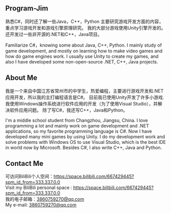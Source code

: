## Program-Jim

熟悉C#，同时还了解一些Java，C++，Python
主要研究游戏开发方面的内容，重点学习游戏开发和游戏引擎原理研究。
我的大部分游戏使用Unity引擎开发的。
还开发过一些非开源的.NET和C++，Java项目。

Familiarize C#，knowing some about Java, C++, Python.
I mainly study of game development, and mostly on learning how to make video games and how do game engines work.
I usually use Unity to create my games,
and also I have developed some non-open-source .NET, C++, Java projects.

## About Me

我是一个来自中国江苏省常州市的中学生，热爱编程，主要进行游戏开发和.NET应用开发，所以我的主打编程语言是C#。
目前我已使用Unity开发了许多小游戏.
我使用Windows操作系统进行软件应用的开发（为了使用Visual Studio），并解决软件应用问题。
除了写C#，我还写C++，Java和Python。

I'm a middle school student from Changzhou, Jiangsu, China. I love programming a lot and mainly work on game development and .NET applications, so my favorite programming language is C#.
Now I have developed many mini games by using Unity.
I do my development work and solve problems with Windows OS to use Visual Studio, which is the best IDE in world now by Microsoft.
Besides C#, I also write C++, Java and Python.

## Contact Me

可访问BiliBili个人空间：https://space.bilibili.com/667429445?spm_id_from=333.337.0.0                                               
Visit my BiliBili personal space : https://space.bilibili.com/667429445?spm_id_from=333.337.0.0                                              
我的电子邮箱：3860759270@qq.com                                               
My e-mail: 3860759270@qq.com
